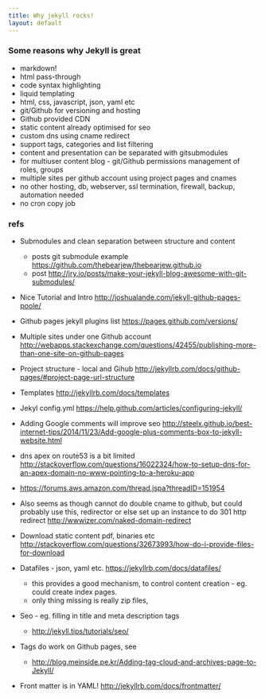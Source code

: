 ```yaml
---
title: Why jekyll rocks!
layout: default
---
```


### Some reasons why Jekyll is great

- markdown!
- html pass-through
- code syntax highlighting
- liquid templating
- html, css, javascript, json, yaml etc
- git/Github for versioning and hosting
- Github provided CDN
- static content already optimised for seo
- custom dns using cname redirect
- support tags, categories and list filtering
- content and presentation can be separated with gitsubmodules
- for multiuser content blog - git/Github permissions management of roles, groups
- multiple sites per github account using project pages and cnames
- no other hosting, db, webserver, ssl termination, firewall, backup, automation needed
- no cron copy job

### refs

- Submodules and clean separation between structure and content
  - posts git submodule example <https://github.com/thebearjew/thebearjew.github.io>
  - post <http://jry.io/posts/make-your-jekyll-blog-awesome-with-git-submodules/>

- Nice Tutorial and Intro
  <http://joshualande.com/jekyll-github-pages-poole/>

- Github pages jekyll plugins list
  <https://pages.github.com/versions/>

- Multiple sites under one Github account
  <http://webapps.stackexchange.com/questions/42455/publishing-more-than-one-site-on-github-pages>

- Project structure - local and Gihub
  <http://jekyllrb.com/docs/github-pages/#project-page-url-structure>

- Templates
  <http://jekyllrb.com/docs/templates>

- Jekyl config.yml
  <https://help.github.com/articles/configuring-jekyll/>

- Adding Google comments will improve seo
  <http://steelx.github.io/best-internet-tips/2014/11/23/Add-google-plus-comments-box-to-jekyll-website.html>

- dns apex on route53 is a bit limited
  <http://stackoverflow.com/questions/16022324/how-to-setup-dns-for-an-apex-domain-no-www-pointing-to-a-heroku-app>

- <https://forums.aws.amazon.com/thread.jspa?threadID=151954>

- Also seems as though cannot do double cname to github, but could probably use this, redirector
  or else set up an instance to do 301 http redirect
  <http://wwwizer.com/naked-domain-redirect>

- Download static content pdf, binaries etc
  <http://stackoverflow.com/questions/32673993/how-do-i-provide-files-for-download>

- Datafiles - json, yaml etc.
  <https://jekyllrb.com/docs/datafiles/>
  - this provides a good mechanism, to control content creation - eg. could create index pages.
  - only thing missing is really zip files,

- Seo - eg. filling in title and meta description tags
  - <http://jekyll.tips/tutorials/seo/>

- Tags do work on Github pages, see
  - <http://blog.meinside.pe.kr/Adding-tag-cloud-and-archives-page-to-Jekyll/>

- Front matter is in YAML!
  <http://jekyllrb.com/docs/frontmatter/>
